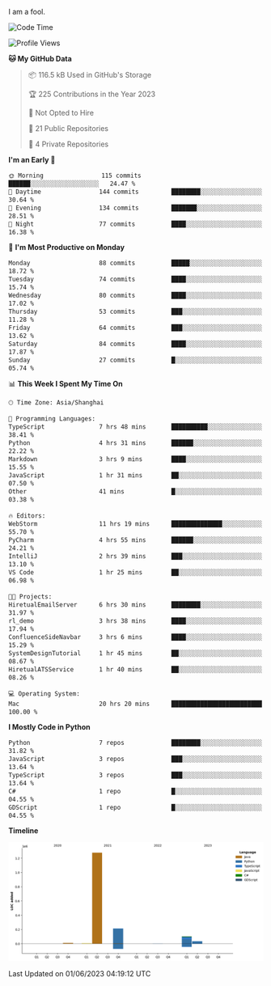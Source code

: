 I am a fool.

<!--START_SECTION:waka-->
![Code Time](http://img.shields.io/badge/Code%20Time-449%20hrs%2049%20mins-blue)

![Profile Views](http://img.shields.io/badge/Profile%20Views-2-blue)

**🐱 My GitHub Data** 

> 📦 116.5 kB Used in GitHub's Storage 
 > 
> 🏆 225 Contributions in the Year 2023
 > 
> 🚫 Not Opted to Hire
 > 
> 📜 21 Public Repositories 
 > 
> 🔑 4 Private Repositories 
 > 
**I'm an Early 🐤** 

```text
🌞 Morning                115 commits         ██████░░░░░░░░░░░░░░░░░░░   24.47 % 
🌆 Daytime                144 commits         ████████░░░░░░░░░░░░░░░░░   30.64 % 
🌃 Evening                134 commits         ███████░░░░░░░░░░░░░░░░░░   28.51 % 
🌙 Night                  77 commits          ████░░░░░░░░░░░░░░░░░░░░░   16.38 % 
```
📅 **I'm Most Productive on Monday** 

```text
Monday                   88 commits          █████░░░░░░░░░░░░░░░░░░░░   18.72 % 
Tuesday                  74 commits          ████░░░░░░░░░░░░░░░░░░░░░   15.74 % 
Wednesday                80 commits          ████░░░░░░░░░░░░░░░░░░░░░   17.02 % 
Thursday                 53 commits          ███░░░░░░░░░░░░░░░░░░░░░░   11.28 % 
Friday                   64 commits          ███░░░░░░░░░░░░░░░░░░░░░░   13.62 % 
Saturday                 84 commits          ████░░░░░░░░░░░░░░░░░░░░░   17.87 % 
Sunday                   27 commits          █░░░░░░░░░░░░░░░░░░░░░░░░   05.74 % 
```


📊 **This Week I Spent My Time On** 

```text
🕑︎ Time Zone: Asia/Shanghai

💬 Programming Languages: 
TypeScript               7 hrs 48 mins       ██████████░░░░░░░░░░░░░░░   38.41 % 
Python                   4 hrs 31 mins       ██████░░░░░░░░░░░░░░░░░░░   22.22 % 
Markdown                 3 hrs 9 mins        ████░░░░░░░░░░░░░░░░░░░░░   15.55 % 
JavaScript               1 hr 31 mins        ██░░░░░░░░░░░░░░░░░░░░░░░   07.50 % 
Other                    41 mins             █░░░░░░░░░░░░░░░░░░░░░░░░   03.38 % 

🔥 Editors: 
WebStorm                 11 hrs 19 mins      ██████████████░░░░░░░░░░░   55.70 % 
PyCharm                  4 hrs 55 mins       ██████░░░░░░░░░░░░░░░░░░░   24.21 % 
IntelliJ                 2 hrs 39 mins       ███░░░░░░░░░░░░░░░░░░░░░░   13.10 % 
VS Code                  1 hr 25 mins        ██░░░░░░░░░░░░░░░░░░░░░░░   06.98 % 

🐱‍💻 Projects: 
HiretualEmailServer      6 hrs 30 mins       ████████░░░░░░░░░░░░░░░░░   31.97 % 
rl_demo                  3 hrs 38 mins       ████░░░░░░░░░░░░░░░░░░░░░   17.94 % 
ConfluenceSideNavbar     3 hrs 6 mins        ████░░░░░░░░░░░░░░░░░░░░░   15.29 % 
SystemDesignTutorial     1 hr 45 mins        ██░░░░░░░░░░░░░░░░░░░░░░░   08.67 % 
HiretualATSService       1 hr 40 mins        ██░░░░░░░░░░░░░░░░░░░░░░░   08.26 % 

💻 Operating System: 
Mac                      20 hrs 20 mins      █████████████████████████   100.00 % 
```

**I Mostly Code in Python** 

```text
Python                   7 repos             ████████░░░░░░░░░░░░░░░░░   31.82 % 
JavaScript               3 repos             ███░░░░░░░░░░░░░░░░░░░░░░   13.64 % 
TypeScript               3 repos             ███░░░░░░░░░░░░░░░░░░░░░░   13.64 % 
C#                       1 repo              █░░░░░░░░░░░░░░░░░░░░░░░░   04.55 % 
GDScript                 1 repo              █░░░░░░░░░░░░░░░░░░░░░░░░   04.55 % 
```



**Timeline**

![Lines of Code chart](https://raw.githubusercontent.com/VeejaLiu/VeejaLiu/master/assets/bar_graph.png)


 Last Updated on 01/06/2023 04:19:12 UTC
<!--END_SECTION:waka-->
